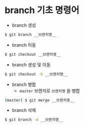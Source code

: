 # branch 기초 명령어

- branch 생성

```bash
$ git branch __브랜치명__
```

- branch 이동

```bash
$ git checkout __브랜치명__
```

- branch 생성 및 이동

```bash
$ git checkout -b __브랜치명__
```

- branch 병합
  - `master` 브랜치로 `브랜치명` 을 병합

```bash
(master) $ git merge __브랜치명__
```

- branch 삭제

```bash
$ git branch -d __브랜치명__
```

